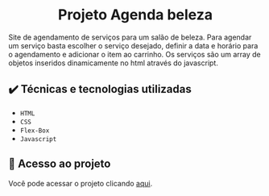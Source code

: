 <h1 align="center"> Projeto Agenda beleza </h1>
<p align="center">
</p>
Site de agendamento de serviços para um salão de beleza. Para agendar um serviço basta escolher o serviço desejado, definir a data e horário para o agendamento
e adicionar o item ao carrinho. Os serviços são um array de objetos inseridos dinamicamente no html através do javascript.



<h2> ✔️ Técnicas e tecnologias utilizadas </h2>

- ``HTML``
- ``CSS``
-  ``Flex-Box``
-  ``Javascript``

## 📁 Acesso ao projeto
Você pode acessar o projeto clicando [aqui]().
